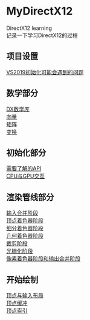 # MyDirectX12
DirectX12 learning   
记录一下学习DirectX12的过程   
## 项目设置   
[VS2019初始化可能会遇到的问题](https://www.muchenhen.com/2020/03/19/visual-studio-2019%e5%88%9d%e5%a7%8b%e5%8c%96directx12%e9%81%87%e5%88%b0%e7%9a%84%e4%b8%80%e4%ba%9b%e9%97%ae%e9%a2%98/)
## 数学部分   
[DX数学库](https://www.muchenhen.com/2019/10/27/dx12%e9%be%99%e4%b9%a6part%e2%85%a0chapter-0-dx%e6%95%b0%e5%ad%a6%e5%ba%93/)   
[向量](https://www.muchenhen.com/2019/10/27/dx12%e9%be%99%e4%b9%a6part%e2%85%a0chapter-1-%e5%90%91%e9%87%8f/)   
[矩阵](https://www.muchenhen.com/2019/10/28/dx12%e9%be%99%e4%b9%a6part%e2%85%a0chapter-2-%e7%9f%a9%e9%98%b5/)   
[变换](https://www.muchenhen.com/2019/10/30/dx12%e9%be%99%e4%b9%a6part%e2%85%a0chapter-3-%e5%8f%98%e6%8d%a2/)   
## 初始化部分   
[需要了解的API](https://www.muchenhen.com/2019/11/01/chapter-4-d3d%e5%88%9d%e5%a7%8b%e5%8c%96-4-1-%e5%89%8d%e7%bd%ae%e6%8a%80%e8%83%bd/)   
[CPU与GPU交互](https://www.muchenhen.com/2019/11/04/directx-12-4-2cpu-gpu%e4%ba%a4%e4%ba%92/)   
## 渲染管线部分   
[输入合并阶段](https://www.muchenhen.com/2020/03/19/directx-12-5-5-%e8%be%93%e5%85%a5%e8%a3%85%e9%85%8d%e9%98%b6%e6%ae%b5/)   
[顶点着色器阶段](https://www.muchenhen.com/2020/03/19/directx-12-5-6-%e9%a1%b6%e7%82%b9%e7%9d%80%e8%89%b2%e5%99%a8%e9%98%b6%e6%ae%b5/)   
[细分着色器阶段](https://www.muchenhen.com/2020/03/20/directx-12-5-7-tessellation%e9%98%b6%e6%ae%b5/)   
[几何着色器阶段](https://www.muchenhen.com/2020/03/20/directx-12-5-8-%e5%87%a0%e4%bd%95%e7%9d%80%e8%89%b2%e9%98%b6%e6%ae%b5/)   
[裁剪阶段](https://www.muchenhen.com/2020/03/20/directx-12-5-9-%e8%a3%81%e5%89%aa/)   
[光栅化阶段](https://www.muchenhen.com/2020/03/22/directx12-5-10-%e5%85%89%e6%a0%85%e5%8c%96%e9%98%b6%e6%ae%b5/)   
[像素着色器阶段和输出合并阶段](https://www.muchenhen.com/2020/03/22/dx12-5-1112-%e5%83%8f%e7%b4%a0%e7%9d%80%e8%89%b2%e5%99%a8%e9%98%b6%e6%ae%b5%e5%92%8c%e8%be%93%e5%87%ba%e5%90%88%e5%b9%b6%e9%98%b6%e6%ae%b5/)   
## 开始绘制   
[顶点与输入布局](https://www.muchenhen.com/2020/03/27/dx12-6-1-vertices-%e5%92%8c-input-layouts/)   
[顶点缓冲](https://www.muchenhen.com/2020/03/26/dx12-6-2-vertex-buffer/)    
[顶点索引](https://www.muchenhen.com/2020/03/27/6-3-indices-and-index-buffers/)   